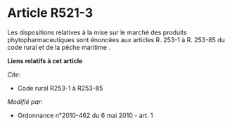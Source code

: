 # Article R521-3

Les dispositions relatives à la mise sur le marché des produits phytopharmaceutiques sont énoncées aux articles R. 253-1 à R.
253-85 du code rural et de la pêche maritime .

**Liens relatifs à cet article**

_Cite_:

  - Code rural R253-1 à R253-85

_Modifié par_:

  - Ordonnance n°2010-462 du 6 mai 2010 - art. 1

